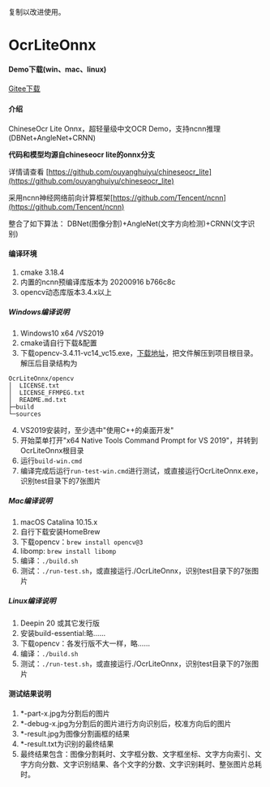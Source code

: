 复制以改进使用。

# OcrLiteOnnx

#### Demo下载(win、mac、linux)
[Gitee下载](https://gitee.com/benjaminwan/ocr-lite-onnx/releases)

#### 介绍
ChineseOcr Lite Onnx，超轻量级中文OCR Demo，支持ncnn推理(DBNet+AngleNet+CRNN)

**代码和模型均源自chineseocr lite的onnx分支**

详情请查看 [https://github.com/ouyanghuiyu/chineseocr_lite](https://github.com/ouyanghuiyu/chineseocr_lite)

采用ncnn神经网络前向计算框架[https://github.com/Tencent/ncnn](https://github.com/Tencent/ncnn)

整合了如下算法：
DBNet(图像分割)+AngleNet(文字方向检测)+CRNN(文字识别)

#### 编译环境
1. cmake 3.18.4
2. 内置的ncnn预编译库版本为 20200916 b766c8c
3. opencv动态库版本3.4.x以上

##### Windows编译说明
1.  Windows10 x64 /VS2019
2.  cmake请自行下载&配置
3.  下载opencv-3.4.11-vc14_vc15.exe，[下载地址](https://github.com/opencv/opencv/releases/tag/3.4.11)，把文件解压到项目根目录。解压后目录结构为
```
OcrLiteOnnx/opencv
│  LICENSE.txt
│  LICENSE_FFMPEG.txt
│  README.md.txt
├─build              
└─sources
```
4.  VS2019安装时，至少选中"使用C++的桌面开发"
5.  开始菜单打开"x64 Native Tools Command Prompt for VS 2019"，并转到OcrLiteOnnx根目录
6.  运行```build-win.cmd```
7.  编译完成后运行```run-test-win.cmd```进行测试，或直接运行OcrLiteOnnx.exe，识别test目录下的7张图片

##### Mac编译说明
1.  macOS Catalina 10.15.x
2.  自行下载安装HomeBrew
3.  下载opencv：```brew install opencv@3```
4.  libomp: ```brew install libomp```
5.  编译：```./build.sh```
6.  测试：```./run-test.sh```，或直接运行./OcrLiteOnnx，识别test目录下的7张图片

##### Linux编译说明
1.  Deepin 20 或其它发行版
2.  安装build-essential:略……
3.  下载opencv：各发行版不大一样，略……
4.  编译：```./build.sh```
5.  测试：```./run-test.sh```，或直接运行./OcrLiteOnnx，识别test目录下的7张图片

#### 测试结果说明
1.  *-part-x.jpg为分割后的图片
2.  *-debug-x.jpg为分割后的图片进行方向识别后，校准方向后的图片
3.  *-result.jpg为图像分割画框的结果
4.  *-result.txt为识别的最终结果
5.  最终结果包含：图像分割耗时、文字框分数、文字框坐标、文字方向索引、文字方向分数、文字识别结果、各个文字的分数、文字识别耗时、整张图片总耗时。
